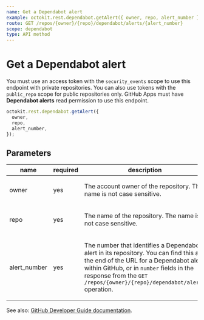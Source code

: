 ```yaml
---
name: Get a Dependabot alert
example: octokit.rest.dependabot.getAlert({ owner, repo, alert_number })
route: GET /repos/{owner}/{repo}/dependabot/alerts/{alert_number}
scope: dependabot
type: API method
---
```


# Get a Dependabot alert

You must use an access token with the `security_events` scope to use this endpoint with private repositories.
You can also use tokens with the `public_repo` scope for public repositories only.
GitHub Apps must have **Dependabot alerts** read permission to use this endpoint.

```js
octokit.rest.dependabot.getAlert({
  owner,
  repo,
  alert_number,
});
```

## Parameters

<table>
  <thead>
    <tr>
      <th>name</th>
      <th>required</th>
      <th>description</th>
    </tr>
  </thead>
  <tbody>
    <tr><td>owner</td><td>yes</td><td>

The account owner of the repository. The name is not case sensitive.

</td></tr>
<tr><td>repo</td><td>yes</td><td>

The name of the repository. The name is not case sensitive.

</td></tr>
<tr><td>alert_number</td><td>yes</td><td>

The number that identifies a Dependabot alert in its repository. You can find this at the end of the URL for a Dependabot alert within GitHub, or in `number` fields in the response from the `GET /repos/{owner}/{repo}/dependabot/alerts` operation.

</td></tr>
  </tbody>
</table>

See also: [GitHub Developer Guide documentation](https://docs.github.com/enterprise-cloud@latest//rest/reference/dependabot#get-a-dependabot-alert).
